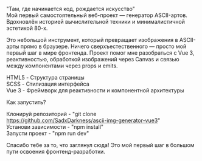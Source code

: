 "Там, где начинается код, рождается искусство" <br />
Мой первый самостоятельный веб-проект — генератор ASCII-артов. Вдохновлён историей вычислительной техники и минималистичной эстетикой 80-х. <br />

Это небольшой инструмент, который превращает изображения в ASCII-арты прямо в браузере. Ничего сверхъестественного — просто мой первый шаг в мире фронтенда. Проект помог мне разобраться с Vue 3, реактивностью, обработкой изображений через Canvas и связью между компонентами через props и emits.

HTML5 - Структура страницы <br />
SCSS - Стилизация интерфейса <br />
Vue 3 - Фреймворк для реактивности и компонентной архитектуры <br />

Как запустить?

Клонируй репозиторий - "git clone https://github.com/SadxDarkness/ascii-img-generator-vue3" <br />
Установи зависимости - "npm install" <br />
Запусти проект - "npm run dev" <br />

Спасибо тебе за то, что заглянул сюда! Это мой первый шаг в большом пути освоения фронтенд-разработки.